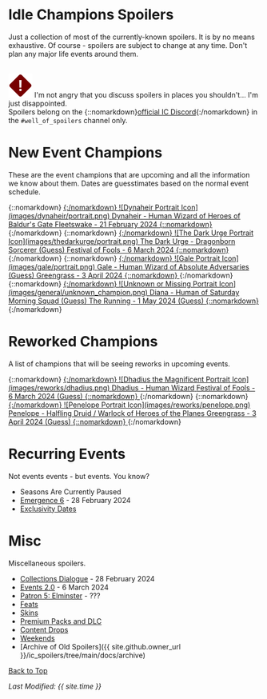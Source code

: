 # Idle Champions Spoilers

Just a collection of most of the currently-known spoilers. It is by no means exhaustive. Of course - spoilers are subject to change at any time. Don't plan any major life events around them.

<br/><span class="spoilerWarningRow">
<span class="spoilerWarningIcon">![Warning Icon](images/general/warning.png)</span>
<span class="spoilerWarning">I'm not angry that you discuss spoilers in places you shouldn't... I'm just disappointed.<br/>Spoilers belong on the {::nomarkdown}<a href="https://discord.gg/idlechampions" target="_blank">official IC Discord</a>{:/nomarkdown} in the `#well_of_spoilers` channel only.</span>
</span>

# New Event Champions

These are the event champions that are upcoming and all the information we know about them. Dates are guesstimates based on the normal event schedule.

<span class="indexChampionTableColumn">
{::nomarkdown}
<a href="dynaheir.html">
{:/nomarkdown}
    <span class="indexChampionTableRow">
        <span class="indexChampionTableIcon">
            ![Dynaheir Portrait Icon](images/dynaheir/portrait.png)
        </span>
        <span class="indexChampionTableInfo">
            <span class="indexChampionTableChampion">
                Dynaheir&nbsp;<span class="indexChampionTableNoLink">- Human Wizard of Heroes of Baldur's Gate</span>
            </span>
            <span class="indexChampionTableEvent">
                <span class="indexChampionTableNoLink">Fleetswake - 21 February 2024</span>
            </span>
        </span>
    </span>
{::nomarkdown}
</a>
{:/nomarkdown}
{::nomarkdown}
<a href="thedarkurge.html">
{:/nomarkdown}
    <span class="indexChampionTableRow">
        <span class="indexChampionTableIcon">
            ![The Dark Urge Portrait Icon](images/thedarkurge/portrait.png)
        </span>
        <span class="indexChampionTableInfo">
            <span class="indexChampionTableChampion">
                The Dark Urge&nbsp;<span class="indexChampionTableNoLink">- Dragonborn Sorcerer (Guess)</span>
            </span>
            <span class="indexChampionTableEvent">
                <span class="indexChampionTableNoLink">Festival of Fools - 6 March 2024</span>
            </span>
        </span>
    </span>
{::nomarkdown}
</a>
{:/nomarkdown}
{::nomarkdown}
<a href="gale.html">
{:/nomarkdown}
    <span class="indexChampionTableRow">
        <span class="indexChampionTableIcon">
            ![Gale Portrait Icon](images/gale/portrait.png)
        </span>
        <span class="indexChampionTableInfo">
            <span class="indexChampionTableChampion">
                Gale&nbsp;<span class="indexChampionTableNoLink">- Human Wizard of Absolute Adversaries (Guess)</span>
            </span>
            <span class="indexChampionTableEvent">
                <span class="indexChampionTableNoLink">Greengrass - 3 April 2024</span>
            </span>
        </span>
    </span>
{::nomarkdown}
</a>
{:/nomarkdown}
{::nomarkdown}
<a href="diana.html">
{:/nomarkdown}
    <span class="indexChampionTableRow">
        <span class="indexChampionTableIcon">
            ![Unknown or Missing Portrait Icon](images/general/unknown_champion.png)
        </span>
        <span class="indexChampionTableInfo">
            <span class="indexChampionTableChampion">
                Diana&nbsp;<span class="indexChampionTableNoLink">- Human of Saturday Morning Squad (Guess)</span>
            </span>
            <span class="indexChampionTableEvent">
                <span class="indexChampionTableNoLink">The Running - 1 May 2024 (Guess)</span>
            </span>
        </span>
    </span>
{::nomarkdown}
</a>
{:/nomarkdown}
</span>

# Reworked Champions

A list of champions that will be seeing reworks in upcoming events.

<span class="indexChampionTableColumn">
{::nomarkdown}
<a href="dhadius.html">
{:/nomarkdown}
    <span class="indexChampionTableRow">
        <span class="indexChampionTableIcon">
            ![Dhadius the Magnificent Portrait Icon](images/reworks/dhadius.png)
        </span>
        <span class="indexChampionTableInfo">
            <span class="indexChampionTableChampion">
                Dhadius&nbsp;<span class="indexChampionTableNoLink">- Human Wizard</span>
            </span>
            <span class="indexChampionTableEvent">
                <span class="indexChampionTableNoLink">Festival of Fools - 6 March 2024 (Guess)</span>
            </span>
        </span>
    </span>
{::nomarkdown}
</a>
{:/nomarkdown}
{::nomarkdown}
<a href="penelope.html">
{:/nomarkdown}
    <span class="indexChampionTableRow">
        <span class="indexChampionTableIcon">
            ![Penelope Portrait Icon](images/reworks/penelope.png)
        </span>
        <span class="indexChampionTableInfo">
            <span class="indexChampionTableChampion">
                Penelope&nbsp;<span class="indexChampionTableNoLink">- Halfling Druid / Warlock of Heroes of the Planes</span>
            </span>
            <span class="indexChampionTableEvent">
                <span class="indexChampionTableNoLink">Greengrass - 3 April 2024 (Guess)</span>
            </span>
        </span>
    </span>
{::nomarkdown}
</a>
{:/nomarkdown}
</span>

# Recurring Events

Not events events - but events. You know?
* Seasons Are Currently Paused
* [Emergence 6](emergence_6.md) - 28 February 2024
* [Exclusivity Dates](exclusivitydates.md)

# Misc

Miscellaneous spoilers.

* [Collections Dialogue](collections.md) - 28 February 2024
* [Events 2.0](events20.md) - 6 March 2024
* [Patron 5: Elminster](patron_5.md) - ???
* [Feats](feats.md)
* [Skins](skins.md)
* [Premium Packs and DLC](premium.md)
* [Content Drops](contentdrops.md)
* [Weekends](weekends.md)
* [Archive of Old Spoilers]({{ site.github.owner_url }}/ic_spoilers/tree/main/docs/archive)

[Back to Top](#top)

*Last Modified: {{ site.time }}*